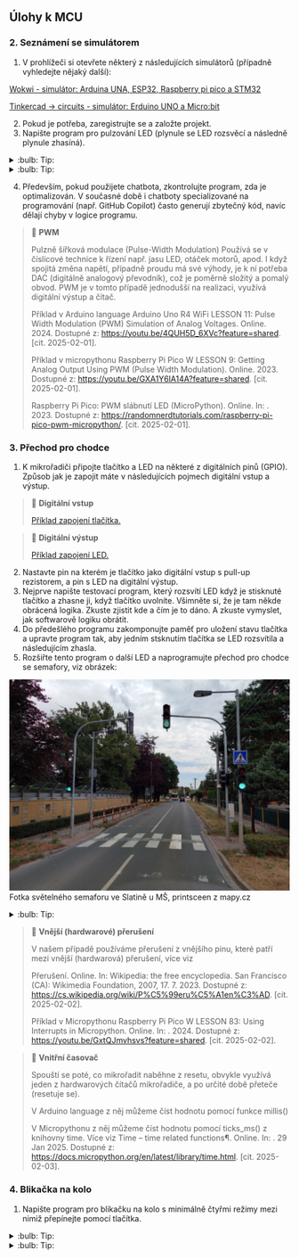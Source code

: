 ## Úlohy k MCU

### 2. Seznámení se simulátorem

1. V prohlížeči si otevřete některý z následujících simulátorů (případně vyhledejte nějaký další):

[Wokwi - simulátor: Arduina UNA, ESP32, Raspberry pi pico a STM32](https://wokwi.com/)

[Tinkercad -> circuits - simulátor: Erduino UNO a Micro:bit](https://www.tinkercad.com/circuits)

2. Pokud je potřeba, zaregistrujte se a založte projekt.
3. Napište program pro pulzování LED (plynule se LED rozsvěcí a následně plynule zhasíná). 

<details>
    <summary> :bulb: Tip: </summary>
        Podívejte se na nápovědu, případně na tutoriály k těmto simulátorům. Wokwi má např.: 
        <img src="napoveda.png" alt="Obrázek ukazující, kde je nápověda k simulátoru Wokwi.">
</details>

<details>
    <summary> :bulb: Tip: </summary>
        Při programování je vhodné rozdělit si úlohu na jednodušší části, které si vždy odzkoušíte.
        V tomto případě je vhodné nejprve najít a zprovoznit program na blikání LED. Následně se nabízí např. vyzkoušet PWM a cyklus for. A teprve poté zkombinovat nabité zkušenosti a vyřešit zadání.<br>
        Tento přístup je vhodné aplikovat i při práci s hardwarem. Tedy např. nejprve zapojíte část, kterou následně odzkoušíte, tzv. oživíte. Přidáte další, atd. Tím omezíte počet možných chyb a lépe se vám budou případné chyby hledat.
</details>


4. Především, pokud použijete chatbota, zkontrolujte program, zda je optimalizován. V současné době i chatboty specializované na programování (např. GitHub Copilot) často generují zbytečný kód, navíc dělají chyby v logice programu.

> :key: **PWM**
>
> Pulzně šířková modulace (Pulse-Width Modulation)
> Používá se v číslicové technice k řízení např. jasu LED, otáček motorů, apod. I když spojitá změna napětí, případně proudu má své výhody, je k ní potřeba DAC (digitálně analogový převodník), což je poměrně složitý a pomalý obvod. PWM je v tomto případě jednodušší na realizaci, využívá digitální výstup a čítač. 
> 
> Příklad v Arduino language
> Arduino Uno R4 WiFi LESSON 11: Pulse Width Modulation (PWM) Simulation of Analog Voltages. Online. 2024. Dostupné z: https://youtu.be/4QUH5D_6XVc?feature=shared. [cit. 2025-02-01].
> 
> Příklad v micropythonu
> Raspberry Pi Pico W LESSON 9: Getting Analog Output Using PWM (Pulse Width Modulation). Online. 2023. Dostupné z: https://youtu.be/GXA1Y6lA14A?feature=shared. [cit. 2025-02-01].
> 
> Raspberry Pi Pico: PWM slábnutí LED (MicroPython). Online. In: . 2023. Dostupné z: https://randomnerdtutorials.com/raspberry-pi-pico-pwm-micropython/. [cit. 2025-02-01].


### 3. Přechod pro chodce

1. K mikrořadiči připojte tlačítko a LED na některé z digitálních pinů (GPIO). Způsob jak je zapojit máte v následujících pojmech digitální vstup a výstup.

> :key: **Digitální vstup**
>
> [Příklad zapojení tlačítka.](../DI.md)


> :key: **Digitální výstup**
>
> [Příklad zapojení LED.](../DO.md)

2. Nastavte pin na kterém je tlačítko jako digitální vstup s pull-up rezistorem, a pin s LED na digitální výstup.
3. Nejprve napište testovací program, který rozsvítí LED když je stisknuté tlačítko a zhasne ji, když tlačítko uvolníte. Všimněte si, že je tam někde obrácená logika. Zkuste zjistit kde a čím je to dáno. A zkuste vymyslet, jak softwarově logiku obrátit.
4. Do předešlého programu zakomponujte paměť pro uložení stavu tlačítka a upravte program tak, aby jedním stsknutím tlačítka se LED rozsvítila a následujícím zhasla.
5. Rozšiřte tento program o další LED a naprogramujte přechod pro chodce se semafory, viz obrázek:

![Fotka světelného semaforu ve Slatině u MŠ, printsceen z mapy.cz](/MCU/semafor.png)
Fotka světelného semaforu ve Slatině u MŠ, printsceen z mapy.cz

<details>
    <summary> :bulb: Tip: </summary>
        Pokud máte problém s detekcí stisknutého tlačítka, zkuste následující možnosti: <br>
        - Pokud používáte time.sleep() nebo delay_ms(), nahraďte je vnitřním časovačem, viz níže.
        - Druhou možností je použít pro tlačítko interrupt z vnějšího pinu.
</details>


> :key: **Vnější (hardwarové) přerušení**
> 
> V našem případě používáme přerušení z vnějšího pinu, které patří mezi vnější (hardwarová) přerušení, více viz
> 
> Přerušení. Online. In: Wikipedia: the free encyclopedia. San Francisco (CA): Wikimedia Foundation, 2007, 17. 7. 2023. Dostupné z: https://cs.wikipedia.org/wiki/P%C5%99eru%C5%A1en%C3%AD. [cit. 2025-02-02].
> 
> Příklad v Micropythonu
> Raspberry Pi Pico W LESSON 83: Using Interrupts in Micropython. Online. In: . 2024. Dostupné z: https://youtu.be/GxtQJmvhsvs?feature=shared. [cit. 2025-02-02].


> :key: **Vnitřní časovač**
>
> Spouští se poté, co mikrořadit naběhne z resetu, obvykle využívá jeden z hardwarových čítačů mikrořadiče, a po určité době přeteče (resetuje se).
> 
> V Arduino language z něj můžeme číst hodnotu pomocí funkce millis()
> 
> V Micropythonu z něj můžeme číst hodnotu pomocí ticks_ms() z knihovny time. Více viz
> Time – time related functions¶. Online. In: . 29 Jan 2025. Dostupné z: https://docs.micropython.org/en/latest/library/time.html. [cit. 2025-02-03].


### 4. Blikačka na kolo

1. Napište program pro blikačku na kolo s minimálně čtyřmi režimy mezi nimiž přepínejte pomocí tlačítka.

<details>
    <summary> :bulb: Tip: </summary>
        Použijte stejný základ jako pro semafor.
</details>

<details>
    <summary> :bulb: Tip: </summary>
        Zadání si zkuste rozdělit na jednodušší části, které lze samostatně zprovoznit a odladit.
</details>

